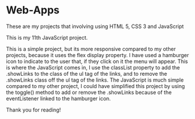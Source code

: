 # Web-Apps
These are my projects that involving using HTML 5, CSS 3 and JavaScript


This is my 11th JavaScript project.

This is a simple project, but its more responsive compared to my other projects, because it uses the flex display property. I have used a hamburger icon to indicate to the user that, if they click on it the menu will appear. This is where the JavaScript comes in, I use the classList property to add the .showLinks to the class of the ul tag of the links, and to remove the .showLinks class off the ul tag of the links. The JavaScript is much simple compared to my other project, I could have simplified this project by using the toggle() method to add or remove the .showLinks because of the eventListener linked to the hamburger icon.

Thank you for reading!
